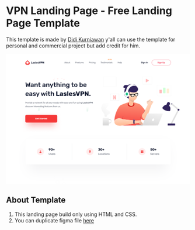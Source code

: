 # VPN Landing Page - Free Landing Page Template

This template is made by [Didi Kurniawan](https://www.figma.com/community/file/858999227165747995) y'all can use the template for personal and commercial project but add credit for him.

![The San Juan Mountains are beautiful!](/assets/images/Landingpage.png "Landing Page VPN")

## About Template
1. This landing page build only using HTML and CSS.
2. You can duplicate figma file [here](https://www.figma.com/community/file/858999227165747995)